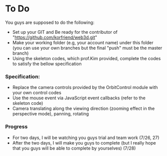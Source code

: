 # To Do

You guys are supposed to do the following:
- Set up your GIT and Be ready for the contributor of "https://github.com/korfriend/web3d.git"
- Make your working folder (e.g, your account name) under this folder (you can use your own branches but the final "push" must be the master branch)
- Using the skeleton codes, which prof.Kim provided, complete the codes to satisfy the bellow specification

### Specification:
- Replace the camera controls provided by the OrbitControl module with your own control codes
- Use the mouse event via JavaScript event callbacks (refer to the skeleton code)
- Camera translating along the viewing direction (zooming effect in the perspective mode), panning, rotating

### Progress
- For two days, I will be watching you guys trial and team work (7/26, 27)
- After the two days, I will make you guys to complete (but I really hope that you guys will be able to complete by yourselves) (7/28) 
